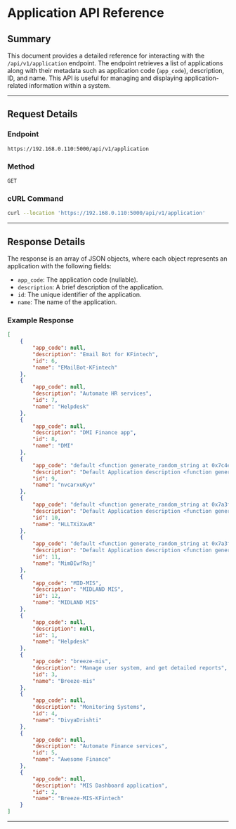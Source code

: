 # Application API Reference

## Summary
This document provides a detailed reference for interacting with the `/api/v1/application` endpoint. The endpoint retrieves a list of applications along with their metadata such as application code (`app_code`), description, ID, and name. This API is useful for managing and displaying application-related information within a system.

---

## Request Details

### Endpoint
`https://192.168.0.110:5000/api/v1/application`

### Method
`GET`

### cURL Command
```bash
curl --location 'https://192.168.0.110:5000/api/v1/application'
```

---

## Response Details

The response is an array of JSON objects, where each object represents an application with the following fields:
- `app_code`: The application code (nullable).
- `description`: A brief description of the application.
- `id`: The unique identifier of the application.
- `name`: The name of the application.

### Example Response
```json
[
    {
        "app_code": null,
        "description": "Email Bot for KFintech",
        "id": 6,
        "name": "EMailBot-KFintech"
    },
    {
        "app_code": null,
        "description": "Automate HR services",
        "id": 7,
        "name": "Helpdesk"
    },
    {
        "app_code": null,
        "description": "DMI Finance app",
        "id": 8,
        "name": "DMI"
    },
    {
        "app_code": "default <function generate_random_string at 0x7c4e1e253e20>",
        "description": "Default Application description <function generate_random_string at 0x7c4e1e253e20>",
        "id": 9,
        "name": "nvcarxuKyv"
    },
    {
        "app_code": "default <function generate_random_string at 0x7a3f25147b00>",
        "description": "Default Application description <function generate_random_string at 0x7a3f25147b00>",
        "id": 10,
        "name": "HLLTXiXavR"
    },
    {
        "app_code": "default <function generate_random_string at 0x7a3f25147b00>",
        "description": "Default Application description <function generate_random_string at 0x7a3f25147b00>",
        "id": 11,
        "name": "MimDIwfRaj"
    },
    {
        "app_code": "MID-MIS",
        "description": "MIDLAND MIS",
        "id": 12,
        "name": "MIDLAND MIS"
    },
    {
        "app_code": null,
        "description": null,
        "id": 1,
        "name": "Helpdesk"
    },
    {
        "app_code": "breeze-mis",
        "description": "Manage user system, and get detailed reports",
        "id": 3,
        "name": "Breeze-mis"
    },
    {
        "app_code": null,
        "description": "Monitoring Systems",
        "id": 4,
        "name": "DivyaDrishti"
    },
    {
        "app_code": null,
        "description": "Automate Finance services",
        "id": 5,
        "name": "Awesome Finance"
    },
    {
        "app_code": null,
        "description": "MIS Dashboard application",
        "id": 2,
        "name": "Breeze-MIS-KFintech"
    }
]
```

---




